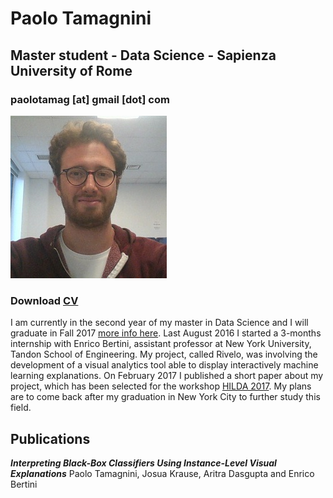 # Paolo Tamagnini
## Master student - Data Science - Sapienza University of Rome
### paolotamag [at] gmail [dot] com
![Image](me_small.jpg)
### Download [CV](paolotamag_cv.pdf)
I am currently in the second year of my master in Data Science and I will graduate in Fall 2017 [more info here](http://datascience.i3s.uniroma1.it/it).
Last August 2016 I started a 3-months internship with Enrico Bertini, assistant professor at New York University, Tandon School of Engineering. 
My project, called Rivelo, was involving the development of a visual analytics tool able to display interactively machine
learning explanations. 
On February 2017 I published a short paper about my project, which has been selected for the workshop [HILDA 2017](http://hilda.io/2017/).
My plans are to come back after my graduation in New York City to further study this field.

## Publications
_**Interpreting Black-Box Classifiers Using Instance-Level Visual Explanations**_
Paolo Tamagnini, Josua Krause, Aritra Dasgupta and Enrico Bertini
